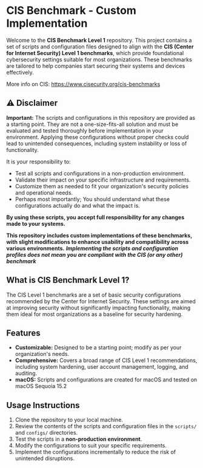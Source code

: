 # CIS Benchmark - Custom Implementation

Welcome to the **CIS Benchmark Level 1** repository. This project contains a set of scripts and configuration files designed to align with the **CIS (Center for Internet Security) Level 1 benchmarks**, which provide foundational cybersecurity settings suitable for most organizations. These benchmarks are tailored to help companies start securing their systems and devices effectively.

More info on CIS: https://www.cisecurity.org/cis-benchmarks

## ⚠️ Disclaimer
**Important:** The scripts and configurations in this repository are provided as a starting point. They are not a one-size-fits-all solution and must be evaluated and tested thoroughly before implementation in your environment. Applying these configurations without proper checks could lead to unintended consequences, including system instability or loss of functionality. 

It is your responsibility to:
- Test all scripts and configurations in a non-production environment.
- Validate their impact on your specific infrastructure and requirements.
- Customize them as needed to fit your organization's security policies and operational needs.
- Perhaps most importantly; You should understand what these configurations actually do and what the impact is.

**By using these scripts, you accept full responsibility for any changes made to your systems.**

**This repository includes custom implementations of these benchmarks, with slight modifications to enhance usability and compatibility across various environments.**
***Implementing the scripts and configuration profiles does not mean you are compliant with the CIS (or any other) benchmark***

## What is CIS Benchmark Level 1?
The CIS Level 1 benchmarks are a set of basic security configurations recommended by the Center for Internet Security. These settings are aimed at improving security without significantly impacting functionality, making them ideal for most organizations as a baseline for security hardening.

## Features
- **Customizable:** Designed to be a starting point; modify as per your organization's needs.
- **Comprehensive:** Covers a broad range of CIS Level 1 recommendations, including system hardening, user account management, logging, and auditing.
- **macOS:** Scripts and configurations are created for macOS and tested on macOS Sequoia 15.2

## Usage Instructions
1. Clone the repository to your local machine.
2. Review the contents of the scripts and configuration files in the `scripts/` and `configs/` directories.
3. Test the scripts in a **non-production environment**.
4. Modify the configurations to suit your specific requirements.
5. Implement the configurations incrementally to reduce the risk of unintended disruptions.
